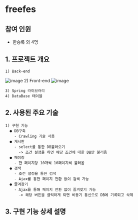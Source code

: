 # freefes

## 참여 인원
  - 한승록 외 4명

## 1. 프로젝트 개요
    1) Back-end
![image](https://github.com/shl2587/teamFreefes/assets/127282898/320cf1c6-8faf-4e45-832b-bd64bfc1c20b)
    2) Front-end
![image](https://github.com/shl2587/teamFreefes/assets/127282898/a81423f9-36ed-438d-ae19-734d36a3e846)

    3) Spring 라이브러리
    4) DataBase 테이블
    
## 2. 사용된 주요 기술
    1) 구현 기능
      ● DB구축
        - Crawling 기술 사용
      ● 게시판
        - select를 통한 DB불러오기
          -> 조건 설정을 하면 해당 조건에 대한 DB만 불러옴
      ● 페이징
        - 한 페이지당 10개씩 10페이지씩 불러옴
      ● 검색
        - 조건 설정을 통한 검색
        - Ajax를 통한 페이지 전환 없이 검색 가능
      ● 즐겨찾기
        - Ajax를 통해 페이지 전환 없이 즐겨찾기 가능
          -> 해당 버튼을 클릭하게 되면 비동기 통신으로 DB에 기록되고 삭제

## 3. 구현 기능 상세 설명
    
